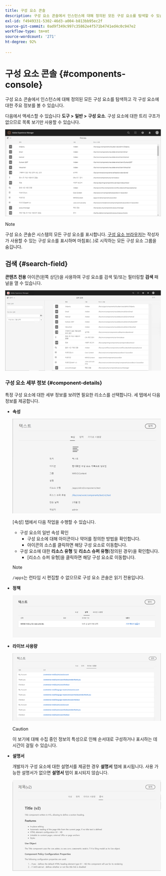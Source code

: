 ```yaml
---
title: 구성 요소 콘솔
description: 구성 요소 콘솔에서 인스턴스에 대해 정의된 모든 구성 요소를 탐색할 수 있습니다.
exl-id: f4949331-5302-46d3-a004-b813bb95ec2f
source-git-commit: 0ad9f349c997c35862e4f571b4741ed4c0c947e2
workflow-type: tm+mt
source-wordcount: '271'
ht-degree: 92%

---
```


# 구성 요소 콘솔 {#components-console}

구성 요소 콘솔에서 인스턴스에 대해 정의된 모든 구성 요소를 탐색하고 각 구성 요소에 대한 주요 정보를 볼 수 있습니다.

다음에서 액세스할 수 있습니다 **도구 >** **일반 >** **구성 요소**. 구성 요소에 대한 트리 구조가 없으므로 목록 보기만 사용할 수 있습니다.

![구성 요소 콘솔](/help/sites-cloud/authoring/assets/components-console.png)

>[!NOTE]
>
>구성 요소 콘솔은 시스템의 모든 구성 요소를 표시합니다. [구성 요소 브라우저](/help/sites-cloud/authoring/fundamentals/environment-tools.md#components-browser)는 작성자가 사용할 수 있는 구성 요소를 표시하며 마침표(`.`)로 시작하는 모든 구성 요소 그룹을 숨깁니다.

## 검색 {#search-field}

**콘텐츠 전용** 아이콘(왼쪽 상단)을 사용하여 구성 요소를 검색 및/또는 필터링할 **검색** 패널을 열 수 있습니다.

![구성 요소 콘솔에서 검색](/help/sites-cloud/authoring/assets/components-console-search.png)

### 구성 요소 세부 정보 {#component-details}

특정 구성 요소에 대한 세부 정보를 보려면 필요한 리소스를 선택합니다. 세 탭에서 다음 정보를 제공합니다.

* **속성**

  ![구성 요소 콘솔 속성](/help/sites-cloud/authoring/assets/components-console-properties.png)

  [속성] 탭에서 다음 작업을 수행할 수 있습니다.

   * 구성 요소의 일반 속성 확인
      * 구성 요소에 대해 아이콘이나 약어를 정의한 방법을 확인합니다. <!-- View how the [icon or abbreviation has been defined](/help/sites-developing/components-basics.md#component-icon-in-touch-ui) for the component.-->
      * 아이콘의 소스를 클릭하면 해당 구성 요소로 이동합니다.
   * 구성 요소에 대한 **리소스 유형** 및 **리소스 슈퍼 유형**(정의된 경우)을 확인합니다.
      * [리소스 슈퍼 유형]을 클릭하면 해당 구성 요소로 이동합니다.

  >[!NOTE]
  >
  >`/apps`는 런타임 시 편집할 수 없으므로 구성 요소 콘솔은 읽기 전용입니다.

* **정책**

  ![구성 요소 콘솔 정책](/help/sites-cloud/authoring/assets/components-console-policies.png)

* **라이브 사용량**

  ![구성 요소의 라이브 사용량](/help/sites-cloud/authoring/assets/components-console-live-usage.png)

  >[!CAUTION]
  >
  >이 보기에 대해 수집 중인 정보의 특성으로 인해 순서대로 구성하거나 표시하는 데 시간이 걸릴 수 있습니다.

* **설명서**

  개발자가 구성 요소에 대한 설명서를 제공한 경우 **설명서** 탭에 표시됩니다. 사용 가능한 설명서가 없으면 **설명서** 탭이 표시되지 않습니다. <!-- If the developer has provided [documentation for the component](/help/sites-developing/developing-components.md#documenting-your-component), it will appear on the **Documentation** tab. If there is no documentation available, the **Documentation** tab will not be shown.-->

  ![구성 요소 설명서](/help/sites-cloud/authoring/assets/components-console-documentation.png)
